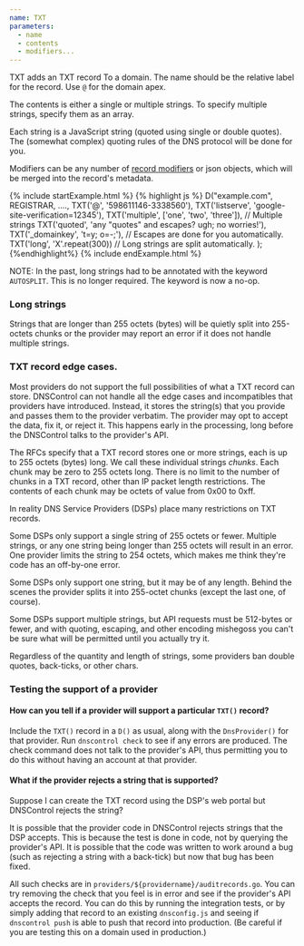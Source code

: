 ```yaml
---
name: TXT
parameters:
  - name
  - contents
  - modifiers...
---
```


TXT adds an TXT record To a domain. The name should be the relative
label for the record. Use `@` for the domain apex.

The contents is either a single or multiple strings.  To
specify multiple strings, specify them as an array.

Each string is a JavaScript string (quoted using single or double
quotes).  The (somewhat complex) quoting rules of the DNS protocol
will be done for you.

Modifiers can be any number of [record modifiers](#record-modifiers) or json objects, which will be merged into the record's metadata.

{% include startExample.html %}
{% highlight js %}
    D("example.com", REGISTRAR, ....,
      TXT('@', '598611146-3338560'),
      TXT('listserve', 'google-site-verification=12345'),
      TXT('multiple', ['one', 'two', 'three']),  // Multiple strings
      TXT('quoted', 'any "quotes" and escapes? ugh; no worries!'),
      TXT('_domainkey', 't=y; o=-;'), // Escapes are done for you automatically.
      TXT('long', 'X'.repeat(300)) // Long strings are split automatically.
    );
{%endhighlight%}
{% include endExample.html %}

NOTE: In the past, long strings had to be annotated with the keyword
`AUTOSPLIT`. This is no longer required. The keyword is now a no-op.

### Long strings

Strings that are longer than 255 octets (bytes) will be quietly
split into 255-octets chunks or the provider may report an error
if it does not handle multiple strings.


### TXT record edge cases.

Most providers do not support the full possibilities of what a TXT
record can store.  DNSControl can not handle all the edge cases
and incompatibles that providers have introduced.  Instead, it
stores the string(s) that you provide and passes them to the provider
verbatim. The provider may opt to accept the data, fix it, or
reject it. This happens early in the processing, long before
the DNSControl talks to the provider's API.

The RFCs specify that a TXT record stores one or more strings,
each is up to 255 octets (bytes) long. We call these individual
strings *chunks*.  Each chunk may be zero to 255 octets long.
There is no limit to the number of chunks in a TXT record,
other than IP packet length restrictions.  The contents of each chunk
may be octets of value from 0x00 to 0xff.

In reality DNS Service Providers (DSPs) place many restrictions on TXT
records.

Some DSPs only support a single string of 255 octets or fewer.
Multiple strings, or any one string being longer than 255 octets will
result in an error. One provider limits the string to 254 octets,
which makes me think they're code has an off-by-one error.

Some DSPs only support one string, but it may be of any length.
Behind the scenes the provider splits it into 255-octet chunks
(except the last one, of course).

Some DSPs support multiple strings, but API requests must be 512-bytes
or fewer, and with quoting, escaping, and other encoding mishegoss
you can't be sure what will be permitted until you actually try it.

Regardless of the quantity and length of strings, some providers ban
double quotes, back-ticks, or other chars.

### Testing the support of a provider

#### How can you tell if a provider will support a particular `TXT()` record?

Include the `TXT()` record in a `D()` as usual, along
with the `DnsProvider()` for that provider.  Run `dnscontrol check` to
see if any errors are produced.  The check command does not talk to
the provider's API, thus permitting you to do this without having an
account at that provider.

#### What if the provider rejects a string that is supported?

Suppose I can create the TXT record using the DSP's web portal but
DNSControl rejects the string?

It is possible that the provider code in DNSControl rejects strings
that the DSP accepts.  This is because the test is done in code, not
by querying the provider's API.  It is possible that the code was
written to work around a bug (such as rejecting a string with a
back-tick) but now that bug has been fixed.

All such checks are in `providers/${providername}/auditrecords.go`.
You can try removing the check that you feel is in error and see if
the provider's API accepts the record.  You can do this by running the
integration tests, or by simply adding that record to an existing
`dnsconfig.js` and seeing if `dnscontrol push` is able to push that
record into production. (Be careful if you are testing this on a
domain used in production.)
